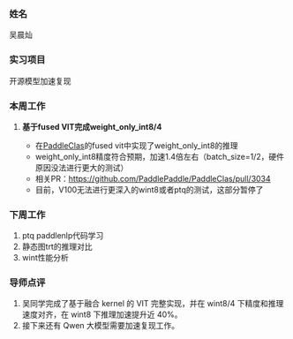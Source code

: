 ### 姓名
吴晨灿

### 实习项目
开源模型加速复现

### 本周工作

1. **基于fused VIT完成weight_only_int8/4**

	* 在[PaddleClas](https://github.com/PaddlePaddle/PaddleClas)的fused vit中实现了weight_only_int8的推理
	* weight_only_int8精度符合预期，加速1.4倍左右（batch_size=1/2，硬件原因没法进行更大的测试）
	* 相关PR：https://github.com/PaddlePaddle/PaddleClas/pull/3034
	* 目前，V100无法进行更深入的wint8或者ptq的测试，这部分暂停了


### 下周工作

1. ptq paddlenlp代码学习
2. 静态图trt的推理对比
3. wint性能分析

### 导师点评
1. 吴同学完成了基于融合 kernel 的 VIT 完整实现，并在 wint8/4 下精度和推理速度对齐，在 wint8 下推理加速提升近 40%。
2. 接下来还有 Qwen 大模型需要加速复现工作。
